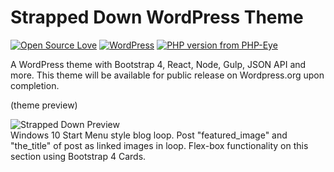 # Strapped Down WordPress Theme
[![Open Source Love](https://badges.frapsoft.com/os/v2/open-source.png?v=103)](https://github.com/bkaminski/Strapped-Down-WordPress-Theme) [![WordPress](https://img.shields.io/wordpress/v/akismet.svg?style=flat-square)](https://github.com/bkaminski/Strapped-Down-WordPress-Theme) [![PHP version from PHP-Eye](https://img.shields.io/php-eye/symfony/symfony.svg?style=flat-square)](https://github.com/bkaminski/Strapped-Down-WordPress-Theme) 

A WordPress theme with Bootstrap 4, React, Node, Gulp, JSON API and more.
This theme will be available for public release on Wordpress.org upon completion.

(theme preview)

![Strapped Down Preview](http://s233122301.onlinehome.us/media_types/sD_theme_priview.gif)
<br />
Windows 10 Start Menu style blog loop. Post "featured_image" and "the_title" of post as linked images in loop. Flex-box functionality on this section using Bootstrap 4 Cards.


